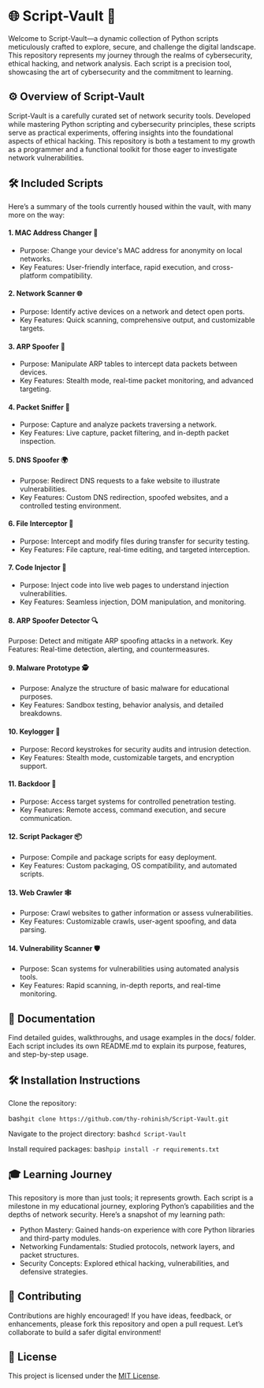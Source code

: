 # 🌐 Script-Vault 🔐
Welcome to Script-Vault—a dynamic collection of Python scripts meticulously crafted to explore, secure, and challenge the digital landscape. This repository represents my journey through the realms of cybersecurity, ethical hacking, and network analysis. Each script is a precision tool, showcasing the art of cybersecurity and the commitment to learning.

## ⚙ Overview of Script-Vault
Script-Vault is a carefully curated set of network security tools. Developed while mastering Python scripting and cybersecurity principles, these scripts serve as practical experiments, offering insights into the foundational aspects of ethical hacking. This repository is both a testament to my growth as a programmer and a functional toolkit for those eager to investigate network vulnerabilities.

## 🛠 Included Scripts
Here’s a summary of the tools currently housed within the vault, with many more on the way:

#### 1. MAC Address Changer 🔄
- Purpose: Change your device's MAC address for anonymity on local networks.
- Key Features: User-friendly interface, rapid execution, and cross-platform compatibility.
#### 2. Network Scanner 🌐
- Purpose: Identify active devices on a network and detect open ports.
- Key Features: Quick scanning, comprehensive output, and customizable targets.
#### 3. ARP Spoofer 📡
- Purpose: Manipulate ARP tables to intercept data packets between devices.
- Key Features: Stealth mode, real-time packet monitoring, and advanced targeting.
#### 4. Packet Sniffer 📶
- Purpose: Capture and analyze packets traversing a network.
- Key Features: Live capture, packet filtering, and in-depth packet inspection.
#### 5. DNS Spoofer 🌍
- Purpose: Redirect DNS requests to a fake website to illustrate vulnerabilities.
- Key Features: Custom DNS redirection, spoofed websites, and a controlled testing environment.
#### 6. File Interceptor 📂
- Purpose: Intercept and modify files during transfer for security testing.
- Key Features: File capture, real-time editing, and targeted interception.
#### 7. Code Injector 💉
- Purpose: Inject code into live web pages to understand injection vulnerabilities.
- Key Features: Seamless injection, DOM manipulation, and monitoring.
#### 8. ARP Spoofer Detector 🔍
Purpose: Detect and mitigate ARP spoofing attacks in a network.
Key Features: Real-time detection, alerting, and countermeasures.
#### 9. Malware Prototype 🕵
- Purpose: Analyze the structure of basic malware for educational purposes.
- Key Features: Sandbox testing, behavior analysis, and detailed breakdowns.
#### 10. Keylogger 📝
- Purpose: Record keystrokes for security audits and intrusion detection.
- Key Features: Stealth mode, customizable targets, and encryption support.
#### 11. Backdoor 🔑
- Purpose: Access target systems for controlled penetration testing.
- Key Features: Remote access, command execution, and secure communication.
#### 12. Script Packager 📦
- Purpose: Compile and package scripts for easy deployment.
- Key Features: Custom packaging, OS compatibility, and automated scripts.
#### 13. Web Crawler 🕸
- Purpose: Crawl websites to gather information or assess vulnerabilities.
- Key Features: Customizable crawls, user-agent spoofing, and data parsing.
#### 14. Vulnerability Scanner 🛡
- Purpose: Scan systems for vulnerabilities using automated analysis tools.
- Key Features: Rapid scanning, in-depth reports, and real-time monitoring.

## 📜 Documentation
Find detailed guides, walkthroughs, and usage examples in the docs/ folder. Each script includes its own README.md to explain its purpose, features, and step-by-step usage.

## 🛠 Installation Instructions
Clone the repository:

bash```git clone https://github.com/thy-rohinish/Script-Vault.git```

Navigate to the project directory:
bash```cd Script-Vault```

Install required packages:
bash```pip install -r requirements.txt```

## 🎓 Learning Journey
This repository is more than just tools; it represents growth. Each script is a milestone in my educational journey, exploring Python’s capabilities and the depths of network security. Here’s a snapshot of my learning path:

- Python Mastery: Gained hands-on experience with core Python libraries and third-party modules.
- Networking Fundamentals: Studied protocols, network layers, and packet structures.
- Security Concepts: Explored ethical hacking, vulnerabilities, and defensive strategies.

## 🚀 Contributing
Contributions are highly encouraged! If you have ideas, feedback, or enhancements, please fork this repository and open a pull request. Let’s collaborate to build a safer digital environment!

## 📜 License
This project is licensed under the [MIT License](./LICENSE.md).

